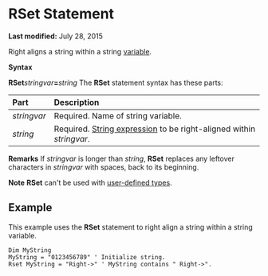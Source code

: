 
# RSet Statement

 **Last modified:** July 28, 2015

Right aligns a string within a string  [variable](b8bdf64f-5920-1ae9-16d0-b26d09524a30.md).

 **Syntax**

 **RSet**_stringvar_**=**_string_
The  **RSet** statement syntax has these parts:


|**Part**|**Description**|
|:-----|:-----|
| _stringvar_|Required. Name of string variable.|
| _string_|Required.  [String expression](b8bdf64f-5920-1ae9-16d0-b26d09524a30.md) to be right-aligned within _stringvar_.|
 **Remarks**
If  _stringvar_ is longer than _string_,  **RSet** replaces any leftover characters in _stringvar_ with spaces, back to its beginning.

 **Note**   **RSet** can't be used with [user-defined types](b8bdf64f-5920-1ae9-16d0-b26d09524a30.md).


## Example

This example uses the  **RSet** statement to right align a string within a string variable.


```
Dim MyString 
MyString = "0123456789" ' Initialize string. 
Rset MyString = "Right->" ' MyString contains " Right->". 

```

